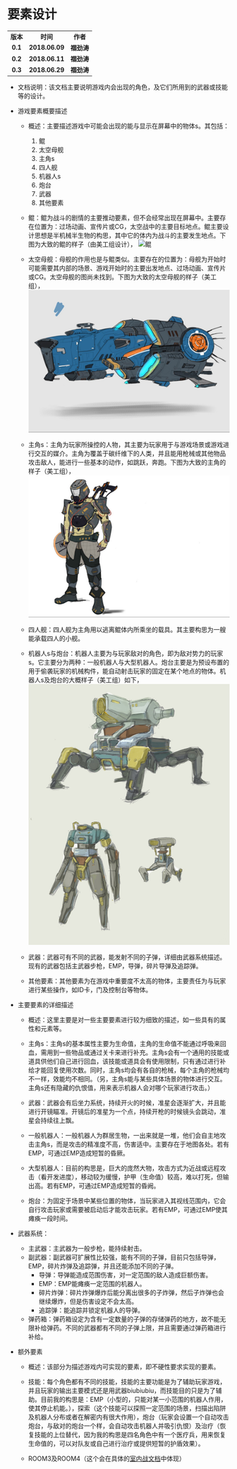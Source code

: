 # 要素设计

<table>
  <tr>
    <td align="center"><b>版本</b></td>
    <td align="center"><b>时间</b></td>
    <td align="center"><b>作者</b></td>
  </tr>
  <tr>
    <td align="center"><b>0.1</b></td>
    <td align="center"><b>2018.06.09</b></td>
    <td align="center"><b>禤劲涛</b></td>
  </tr>
  <tr>
    <td align="center"><b>0.2</b></td>
    <td align="center"><b>2018.06.11</b></td>
    <td align="center"><b>禤劲涛</b></td>
  </tr>
  <tr>
    <td align="center"><b>0.3</b></td>
    <td align="center"><b>2018.06.29</b></td>
    <td align="center"><b>禤劲涛</b></td>
  </tr>
</table>

- 文档说明：该文档主要说明游戏内会出现的角色，及它们所用到的武器或技能等的设计。

- 游戏要素概要描述
  - 概述：主要描述游戏中可能会出现的能与显示在屏幕中的物体s。其包括：
    1. 鲲
    2. 太空母舰
    3. 主角s
    4. 四人舰
    5. 机器人s
    6. 炮台
    7. 武器
    8. 其他要素

  - 鲲：鲲为战斗的剧情的主要推动要素，但不会经常出现在屏幕中。主要存在位置为：过场动画、宣传片或CG，太空战中的主要目标地点。鲲主要设计思想是半机械半生物的构思，其中它的体内为战斗的主要发生地点。下图为大致的鲲的样子（由美工组设计），
    ![鲲](../../images/art/鲲.jpg)

  - 太空母舰：母舰的作用也是与鲲类似。主要存在的位置为：母舰为开始时可能需要其内部的场景、游戏开始时的主要出发地点、过场动画、宣传片或CG。太空母舰的图尚未找到。下图为大致的太空母舰的样子（美工组），
    ![母舰](../../images/art/母舰.jpg)

  - 主角s：主角为玩家所操控的人物，其主要为玩家用于与游戏场景或游戏进行交互的媒介。主角为覆盖于碳纤维下的人类，并且能用枪械或其他物品攻击敌人，能进行一些基本的动作，如跳跃，奔跑。下图为大致的主角的样子（美工组），
    ![主角](../../images/art/主角s.jpg)

  - 四人舰：四人舰为主角用以逃离鲲体内所乘坐的载具。其主要构思为一艘能承载四人的小舰。

  - 机器人s与炮台：机器人主要为与玩家敌对的角色，即为敌对势力的玩家s。它主要分为两种：一般机器人与大型机器人。炮台主要是为预设布置的用于偷袭玩家的机械构件，能自动射击玩家的固定在某个地点的物体。机器人s及炮台的大概样子（美工组）如下，
    ![机器人s及炮台](../../images/art/机器人s及炮台.jpg)

  - 武器：武器可有不同的武器，能发射不同的子弹，详细由武器系统描述。现有的武器包括主武器步枪，EMP，导弹，碎片导弹及追踪弹。

  - 其他要素：其他要素为在游戏中重要度不太高的物体，主要责任为与玩家进行某些操作，如ID卡，门及控制台等物体。

- 主要要素的详细描述
  - 概述：这里主要是对一些主要要素进行较为细致的描述，如一些具有的属性和元素等。

  - 主角s：主角s的基本属性主要为生命值，主角的生命值不能通过呼吸来回血，需用到一些物品或通过关卡来进行补充。主角s会有一个通用的技能或道具供他们自己进行回血，该技能或道具会有使用限制，只有通过进行补给才能回复使用次数。同时，主角s均会有各自的枪械，每个主角的枪械均不一样，效能均不相同。（另，主角s能与某些具体场景的物体进行交互。主角s还有隐藏的仇恨值，用来表示机器人会对哪个玩家进行攻击。）

  - 武器：武器会有后坐力系统，持续开火的时候，准星会逐渐扩大，并且能进行开镜瞄准。开镜后的准星为一个点，持续开枪的时候镜头会跳动，准星会持续往上飘。

  - 一般机器人：一般机器人为群居生物，一出来就是一堆，他们会自主地攻击主角s，而是攻击的精准度不高，伤害适中。主要存在于地图各处。若有EMP，可通过EMP造成短暂的昏厥。

  - 大型机器人：目前的构思是，巨大的庞然大物，攻击方式为近战或远程攻击（看开发进度），移动较为缓慢，护甲（生命值）较高，难以打死，但输出高。若有EMP，可通过EMP造成短暂的昏阙。

  - 炮台：为固定于场景中某些位置的物体，当玩家进入其视线范围内，它会自行攻击玩家或需要被启动后才能攻击玩家。若有EMP，可通过EMP使其瘫痪一段时间。

- 武器系统：
	- 主武器：主武器为一般步枪，能持续射击。
	- 副武器：副武器可扩展性比较强，能有不同的子弹，目前只包括导弹，EMP，碎片炸弹及追踪弹，并且还能添加不同的子弹。
		- 导弹：导弹能造成范围伤害，对一定范围的敌人造成巨额伤害。
		- EMP：EMP能瘫痪一定范围的机器人。
		- 碎片炸弹：碎片炸弹爆炸后能分离出很多的子炸弹，然后子炸弹也会继续爆炸，但是伤害设定不会太高。
		- 追踪弹：能追踪并锁定机器人的导弹。
	- 弹药箱：弹药箱设定为含有一定数量的子弹的存储弹药的地方，故不能无限补给弹药。不同的武器都有不同的子弹上限，并且需要通过弹药箱进行补给。

- 额外要素
  - 概述：该部分为描述游戏内可实现的要素，即不硬性要求实现的要素。

  - 技能：每个角色都有不同的技能，技能的主要功能是为了辅助玩家游戏，并且玩家的输出主要模式还是用武器biubiubiu，而技能目的只是为了辅助。目前我的构思是：EMP（小型的，只能对某一小范围的机器人作用，使其停止机能。），探索（这个技能可以探照一定范围的场景，扫描出陷阱及机器人分布或者在解密内有很大作用），炮台（玩家会设置一个自动攻击炮台，与敌对的炮台一个样，会自动攻击机器人并吸引仇恨）及治疗（恢复技能的上位替代，因为我的构思是四名角色中有一个医疗兵，用来恢复生命值的，可以对队友或自己进行治疗或提供短暂的护盾效果）。

  - ROOM3及ROOM4（这个会在具体的[室内战文档](室内战.md)中体现）
